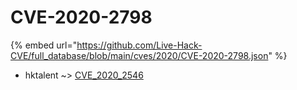 # CVE-2020-2798
{% embed url="https://github.com/Live-Hack-CVE/full_database/blob/main/cves/2020/CVE-2020-2798.json" %}

* hktalent ~> [CVE_2020_2546](https://www.alice-snow.ru/2020/database/cve-2020-2798/cve_2020_2546-hktalent)